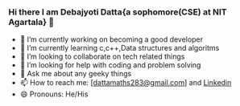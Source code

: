 ### Hi there I am Debajyoti Datta{a sophomore(CSE) at NIT Agartala} 👋
- 🔭 I’m currently working on becoming a good developer
- 🌱 I’m currently learning c,c++,Data structures and algoritms
- 👯 I’m looking to collaborate on tech related things
- 🤔 I’m looking for help with coding and problem solving
- 💬 Ask me about any geeky things
- 📫 How to reach me: [dattamaths283@gmail.com] and [Linkedin](https://www.linkedin.com/in/debajyoti-datta-026667201/)
- 😄 Pronouns: He/His

